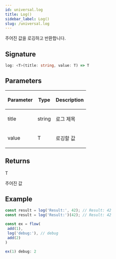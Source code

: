 ```yaml
---
id: universal.log
title: Log()
sidebar_label: Log()
slug: /universal.log
---
```






주어진 값을 로깅하고 반환합니다.

## Signature

```typescript
log: <T>(title: string, value: T) => T
```

## Parameters

<table><thead><tr><th>

Parameter


</th><th>

Type


</th><th>

Description


</th></tr></thead>
<tbody><tr><td>

title


</td><td>

string


</td><td>

로그 제목


</td></tr>
<tr><td>

value


</td><td>

T


</td><td>

로깅할 값


</td></tr>
</tbody></table>

## Returns

T

주어진 값

## Example


```typescript
const result = log('Result:', 42); // Result: 42
const result = log('Result:')(42); // Result: 42

const ex = flow(
 add(1),
 log('debug:'), // debug
 add(2)
)

ex(1) debug: 2

```

